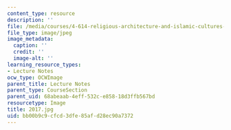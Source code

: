 ```yaml
---
content_type: resource
description: ''
file: /media/courses/4-614-religious-architecture-and-islamic-cultures-fall-2002/bb00b9c9cfcd3dfe85afd28ec90a7372_2017.jpg
file_type: image/jpeg
image_metadata:
  caption: ''
  credit: ''
  image-alt: ''
learning_resource_types:
- Lecture Notes
ocw_type: OCWImage
parent_title: Lecture Notes
parent_type: CourseSection
parent_uid: 68abeaab-4eff-532c-e858-18d3ffb567bd
resourcetype: Image
title: 2017.jpg
uid: bb00b9c9-cfcd-3dfe-85af-d28ec90a7372
---
```

